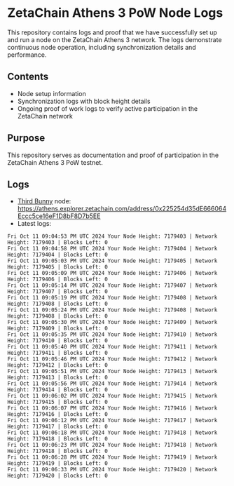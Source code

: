 # ZetaChain Athens 3 PoW Node Logs
This repository contains logs and proof that we have successfully set up and run a node on the ZetaChain Athens 3 network. The logs demonstrate continuous node operation, including synchronization details and performance.

## Contents
- Node setup information
- Synchronization logs with block height details
- Ongoing proof of work logs to verify active participation in the ZetaChain network

## Purpose
This repository serves as documentation and proof of participation in the ZetaChain Athens 3 PoW testnet.

## Logs

- [Third Bunny](https://thirdbunny.xyz/) node: https://athens.explorer.zetachain.com/address/0x225254d35dE666064Eccc5ce16eF1D8bF8D7b5EE
- Latest logs:
```
Fri Oct 11 09:04:53 PM UTC 2024 Your Node Height: 7179403 | Network Height: 7179403 | Blocks Left: 0
Fri Oct 11 09:04:58 PM UTC 2024 Your Node Height: 7179404 | Network Height: 7179404 | Blocks Left: 0
Fri Oct 11 09:05:03 PM UTC 2024 Your Node Height: 7179405 | Network Height: 7179405 | Blocks Left: 0
Fri Oct 11 09:05:09 PM UTC 2024 Your Node Height: 7179406 | Network Height: 7179406 | Blocks Left: 0
Fri Oct 11 09:05:14 PM UTC 2024 Your Node Height: 7179407 | Network Height: 7179407 | Blocks Left: 0
Fri Oct 11 09:05:19 PM UTC 2024 Your Node Height: 7179408 | Network Height: 7179408 | Blocks Left: 0
Fri Oct 11 09:05:24 PM UTC 2024 Your Node Height: 7179408 | Network Height: 7179408 | Blocks Left: 0
Fri Oct 11 09:05:30 PM UTC 2024 Your Node Height: 7179409 | Network Height: 7179409 | Blocks Left: 0
Fri Oct 11 09:05:35 PM UTC 2024 Your Node Height: 7179410 | Network Height: 7179410 | Blocks Left: 0
Fri Oct 11 09:05:40 PM UTC 2024 Your Node Height: 7179411 | Network Height: 7179411 | Blocks Left: 0
Fri Oct 11 09:05:46 PM UTC 2024 Your Node Height: 7179412 | Network Height: 7179412 | Blocks Left: 0
Fri Oct 11 09:05:51 PM UTC 2024 Your Node Height: 7179413 | Network Height: 7179413 | Blocks Left: 0
Fri Oct 11 09:05:56 PM UTC 2024 Your Node Height: 7179414 | Network Height: 7179414 | Blocks Left: 0
Fri Oct 11 09:06:02 PM UTC 2024 Your Node Height: 7179415 | Network Height: 7179415 | Blocks Left: 0
Fri Oct 11 09:06:07 PM UTC 2024 Your Node Height: 7179416 | Network Height: 7179416 | Blocks Left: 0
Fri Oct 11 09:06:12 PM UTC 2024 Your Node Height: 7179417 | Network Height: 7179417 | Blocks Left: 0
Fri Oct 11 09:06:18 PM UTC 2024 Your Node Height: 7179418 | Network Height: 7179418 | Blocks Left: 0
Fri Oct 11 09:06:23 PM UTC 2024 Your Node Height: 7179418 | Network Height: 7179418 | Blocks Left: 0
Fri Oct 11 09:06:28 PM UTC 2024 Your Node Height: 7179419 | Network Height: 7179419 | Blocks Left: 0
Fri Oct 11 09:06:33 PM UTC 2024 Your Node Height: 7179420 | Network Height: 7179420 | Blocks Left: 0
```
